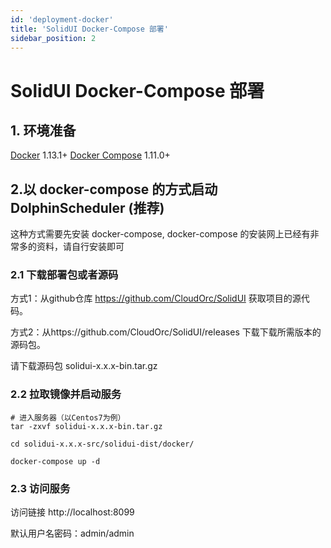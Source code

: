 ```yaml
---
id: 'deployment-docker'
title: 'SolidUI Docker-Compose 部署'
sidebar_position: 2
---
```


# SolidUI Docker-Compose 部署

## 1. 环境准备

[Docker](https://docs.docker.com/engine/install/) 1.13.1+
[Docker Compose](https://docs.docker.com/compose/) 1.11.0+

## 2.以 docker-compose 的方式启动 DolphinScheduler (推荐)

这种方式需要先安装 docker-compose, docker-compose 的安装网上已经有非常多的资料，请自行安装即可

### 2.1 下载部署包或者源码

方式1：从github仓库 https://github.com/CloudOrc/SolidUI 获取项目的源代码。

方式2：从https://github.com/CloudOrc/SolidUI/releases 下载下载所需版本的源码包。

请下载源码包 solidui-x.x.x-bin.tar.gz


### 2.2 拉取镜像并启动服务

```shell script
# 进入服务器（以Centos7为例）
tar -zxvf solidui-x.x.x-bin.tar.gz

cd solidui-x.x.x-src/solidui-dist/docker/

docker-compose up -d

```

### 2.3 访问服务

访问链接 http://localhost:8099

默认用户名密码：admin/admin
